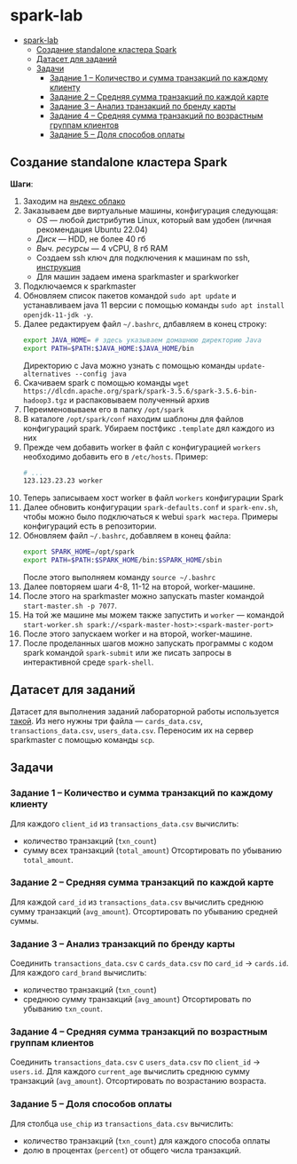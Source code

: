 # spark-lab

- [spark-lab](#spark-lab)
  - [Создание standalone кластера Spark](#создание-standalone-кластера-spark)
  - [Датасет для заданий](#датасет-для-заданий)
  - [Задачи](#задачи)
    - [Задание 1 – Количество и сумма транзакций по каждому клиенту](#задание-1--количество-и-сумма-транзакций-по-каждому-клиенту)
    - [Задание 2 – Средняя сумма транзакций по каждой карте](#задание-2--средняя-сумма-транзакций-по-каждой-карте)
    - [Задание 3 – Анализ транзакций по бренду карты](#задание-3--анализ-транзакций-по-бренду-карты)
    - [Задание 4 – Средняя сумма транзакций по возрастным группам клиентов](#задание-4--средняя-сумма-транзакций-по-возрастным-группам-клиентов)
    - [Задание 5 – Доля способов оплаты](#задание-5--доля-способов-оплаты)


## Создание standalone кластера Spark

**Шаги**:
1. Заходим на [яндекс облако](https://console.yandex.cloud)
2. Заказываем две виртуальные машины, конфигурация следующая:
   * *OS* &mdash; любой дистрибутив Linux, который вам удобен (личная рекомендация Ubuntu 22.04)
   * *Диск* &mdash; HDD, не более 40 гб
   * *Выч. ресурсы* &mdash; 4 vCPU, 8 гб RAM
   * Создаем ssh ключ для подключения к машинам по ssh, [инструкция](https://yandex.cloud/ru/docs/compute/operations/vm-connect/ssh)
   * Для машин задаем имена sparkmaster и sparkworker
3. Подключаемся к sparkmaster
4. Обновляем список пакетов командой `sudo apt update` и устанавливаем java 11 версии с помощью команды `sudo apt install openjdk-11-jdk -y`.
5. Далее редактируем файл `~/.bashrc`, длбавляем в конец строку:
   ```bash
   export JAVA_HOME= # здесь указываем домашнюю директорию Java
   export PATH=$PATH:$JAVA_HOME:$JAVA_HOME/bin
   ```
   Директорию с Java можно узнать с помощью команды `update-alternatives --config java`
6. Скачиваем spark с помощью команды `wget https://dlcdn.apache.org/spark/spark-3.5.6/spark-3.5.6-bin-hadoop3.tgz` и распаковываем полученный архив
7. Переименовываем его в папку `/opt/spark`
8. В каталоге `/opt/spark/conf` находим шаблоны для файлов конфигураций spark. Убираем постфикс `.template` дял каждого из них
9. Прежде чем добавить worker в файл с конфигурацией `workers` необходимо добавить его в `/etc/hosts`. Пример:
    ```bash
    # ...
    123.123.23.23 worker
    ```
10. Теперь записываем хост worker в файл `workers` конфигурации Spark
11. Далее обновить конфигурации `spark-defaults.conf` и `spark-env.sh`, чтобы можно было подключаться к webui `spark мастера`. Примеры конфигураций есть в репозитории.
12. Обновляем файл `~/.bashrc`, добавляем в конец файла:
    ```bash
    export SPARK_HOME=/opt/spark
    export PATH=$PATH:$SPARK_HOME/bin:$SPARK_HOME/sbin
    ```
    После этого выполняем команду `source ~/.bashrc`
13. Далее повторяем шаги 4-8, 11-12 на второй, worker-машине.
14. После этого на sparkmaster можно запускать master командой `start-master.sh -p 7077`.
15. На той же машине мы можем также запустить и `worker` &mdash; командой `start-worker.sh spark://<spark-master-host>:<spark-master-port>`
16. После этого запускаем worker и на второй, worker-машине.
17. После проделанных шагов можно запускать программы с кодом spark командой `spark-submit` или же писать запросы в интерактивной среде `spark-shell`.

## Датасет для заданий

Датасет для выполнения заданий лабораторной работы используется [такой](https://www.kaggle.com/datasets/computingvictor/transactions-fraud-datasets). Из него нужны три файла &mdash; `cards_data.csv`, `transactions_data.csv`, `users_data.csv`. Переносим их на сервер sparkmaster с помощью команды `scp`.

## Задачи

### Задание 1 – Количество и сумма транзакций по каждому клиенту
Для каждого `client_id` из `transactions_data.csv` вычислить:
  * количество транзакций (`txn_count`)
  * сумму всех транзакций (`total_amount`)
Отсортировать по убыванию `total_amount`.

### Задание 2 – Средняя сумма транзакций по каждой карте

Для каждой `card_id` из `transactions_data.csv` вычислить среднюю сумму транзакций (`avg_amount`).
Отсортировать по убыванию средней суммы.

### Задание 3 – Анализ транзакций по бренду карты

Соединить `transactions_data.csv` с `cards_data.csv` по `card_id` -> `cards.id`.
Для каждого `card_brand` вычислить:
  * количество транзакций (`txn_count`)
  * среднюю сумму транзакций (`avg_amount`)
Отсортировать по убыванию `txn_count`.

### Задание 4 – Средняя сумма транзакций по возрастным группам клиентов

Соединить `transactions_data.csv` с `users_data.csv` по `client_id` -> `users.id`.
Для каждого `current_age` вычислить среднюю сумму транзакций (`avg_amount`).
Отсортировать по возрастанию возраста.

### Задание 5 – Доля способов оплаты

Для столбца `use_chip` из `transactions_data.csv` вычислить:
  * количество транзакций (`txn_count`) для каждого способа оплаты
  * долю в процентах (`percent`) от общего числа транзакций.
